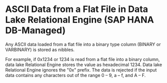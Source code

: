 <!-- loio69afcb1ae3174ef9adb7d43c3341316a -->

# ASCII Data from a Flat File in Data Lake Relational Engine \(SAP HANA DB-Managed\)

Any ASCII data loaded from a flat file into a binary type column \(BINARY or VARBINARY\) is stored as nibbles.



For example, if 0x1234 or 1234 is read from a flat file into a binary column, data lake Relational Engine stores the value as hexadecimal 1234. Data lake Relational Engine ignores the "0x" prefix. The data is rejected if the input data contains any characters out of the range 0 – 9, a – f, and A – F.

